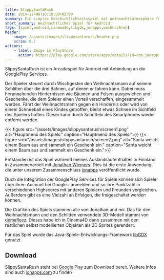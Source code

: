 ```yaml
---
title: SlippySantaRush
date: 2014-12-08T10:10:50+02:00
summary: Ein simples Geschicklichkeitsspiel mit Weihnachtsatmosphäre für Android.
short_summary: Weihnachtliches Spiel für Android.
tags: [spiel,android,cinema4d,libgdx,jonapps,weihnachten]
header:
    image: /assets/images/slippysantarush/header.png
    scrim: 0.7
actions:
    - label: Zeige im PlayStore
      action: https://play.google.com/store/apps/details?id=com.jonapps.angrysantarush.android
---
```


SlippySantaRush ist ein Arcadespiel für Android mit Anbindung an die GooglePlay Services.

Der Spieler steuert durch Wischgesten den Weihnachtsmann auf seinem Schlitten über die drei Bahnen, auf denen er fahren kann. Dabei muss herannahenden Hindernissen wie Bäumen und Felsen ausgewichen und Geschenke, die dem Spieler einen Vorteil verschaffen, eingesammelt werden. Fährt der Weihnachtsmann gegen ein Hindernis oder wird von einem Schneeball eines Kindes getroffen, bleibt etwas Schnee im Sichtfeld des Spielers haften. Dieser kann durch Schütteln des Smartphones wieder entfernt werden.

{{< figure src="/assets/images/slippysantarush/screen1.png" alt="Hauptmenü des Spiels." caption="Hauptmenü des Spiels.">}}
{{< figure src="/assets/images/slippysantarush/screen2.png" alt="Santa weicht einem Baum aus und sammelt ein Geschenk ein." caption="Santa weicht einem Baum aus und sammelt ein Geschenk ein.">}}

Entstanden ist das Spiel während meines Auslandsaufenthaltes in Finnland in Zusammenarbeit mit <a href ="http://jonathanwiemers.com" target="_blank">Jonathan Wiemers</a>. Dies ist die erste Anwendung, die unter unserem Zusammenschluss <a href ="http://jonapps.com" target="_blank">jonapps</a> veröffentlicht wurde.

Duch die Integration der GooglePlay Services für Spiele können sich Spieler über ihren Account bei Google+ anmelden und so ihre Punktzahl in verschiedenen Highscores mit anderen Spielern und Freunden vergleichen. Außerdem gibt es eine Vielzahl an Erfolgen, die freigeschaltet werden können.

Die Grafiken des Spiels stammen alle von Jonathan und mir. Das für den Weihnachtsmann und den Schlitten verwendete 3D-Modell stammt von [demafleez](http://demafleez.com/rigged-low-poly-santa-rudolph/). Dieses habe ich in Cinema4D dann zusammen mit den restlichen selbst modellierten Objekten als 2D Sprites gerendert.

Für das Spiel wurde das Java-Spiele-Entwicklungs-Framework <a href ="http://libgdx.badlogicgames.com" target="_blank">libGDX</a> genutzt.

## Download
SlippySantaRush steht bei [Google Play](https://play.google.com/store/apps/details?id=com.jonapps.angrysantarush.android) zum Download bereit. Weitere Infos sind auch [jonapps.com](http://jonapps.com/SlippySantaRush) zu finden

